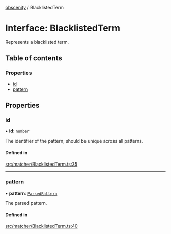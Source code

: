 [obscenity](../README.md) / BlacklistedTerm

# Interface: BlacklistedTerm

Represents a blacklisted term.

## Table of contents

### Properties

- [id](BlacklistedTerm.md#id)
- [pattern](BlacklistedTerm.md#pattern)

## Properties

### id

• **id**: `number`

The identifier of the pattern; should be unique across all patterns.

#### Defined in

[src/matcher/BlacklistedTerm.ts:35](https://github.com/jo3-l/obscenity/blob/eb9fc78/src/matcher/BlacklistedTerm.ts#L35)

___

### pattern

• **pattern**: [`ParsedPattern`](ParsedPattern.md)

The parsed pattern.

#### Defined in

[src/matcher/BlacklistedTerm.ts:40](https://github.com/jo3-l/obscenity/blob/eb9fc78/src/matcher/BlacklistedTerm.ts#L40)
